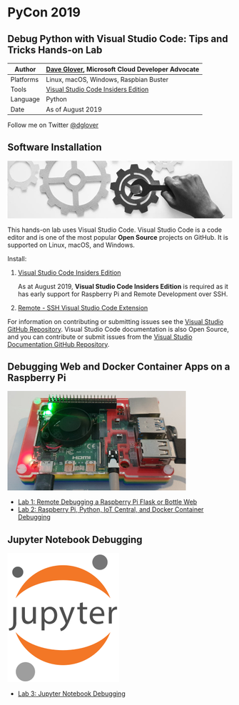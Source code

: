 # PyCon 2019

## Debug Python with Visual Studio Code: Tips and Tricks Hands-on Lab

|Author|[Dave Glover](https://developer.microsoft.com/en-us/advocates/dave-glover?WT.mc_id=pycon-blog-dglover), Microsoft Cloud Developer Advocate |
|----|---|
|Platforms | Linux, macOS, Windows, Raspbian Buster|
|Tools| [Visual Studio Code Insiders Edition](https://code.visualstudio.com/insiders?WT.mc_id=pycon-blog-dglover)|
|Language| Python|
|Date|As of August 2019|

Follow me on Twitter [@dglover](https://twitter.com/dglover)

## Software Installation

![set up requirements](https://raw.githubusercontent.com/gloveboxes/PyCon-Hands-on-Lab/master/Lab1-ssh-debug/resources/setup.jpg)

This hands-on lab uses Visual Studio Code. Visual Studio Code is a code editor and is one of the most popular **Open Source** projects on GitHub. It is supported on Linux, macOS, and Windows.

Install:

1. [Visual Studio Code Insiders Edition](https://code.visualstudio.com/insiders/?WT.mc_id=pycon-blog-dglover)

    As at August 2019, **Visual Studio Code Insiders Edition** is required as it has early support for Raspberry Pi and Remote Development over SSH.

2. [Remote - SSH Visual Studio Code Extension](https://marketplace.visualstudio.com/items?itemName=ms-vscode-remote.remote-ssh&WT.mc_id=pycon-blog-dglover)

For information on contributing or submitting issues see the [Visual Studio GitHub Repository](https://github.com/microsoft/vscode). Visual Studio Code documentation is also Open Source, and you can contribute or submit issues from the [Visual Studio Documentation GitHub Repository](https://github.com/microsoft/vscode-docs).

## Debugging Web and Docker Container Apps on a Raspberry Pi

![](resources/rpi4.jpg)

- [Lab 1: Remote Debugging a Raspberry Pi Flask or Bottle Web](https://github.com/gloveboxes/PyCon-Hands-on-Lab/blob/master/Lab1-ssh-debug/README.md)
- [Lab 2: Raspberry Pi, Python, IoT Central, and Docker Container Debugging](https://github.com/gloveboxes/PyCon-Hands-on-Lab/blob/master/lab2-docker-debug/README.md)

## Jupyter Notebook Debugging

![Jupyter Notebooks Debugging](resources/jupyter.png)

- [Lab 3: Jupyter Notebook Debugging](https://github.com/gloveboxes/PyCon-Hands-on-Lab/blob/master/Lab1-ssh-debug/README.md)
